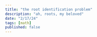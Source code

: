 ```yaml
---
title: "the root identification problem"
description: "ah, roots, my beloved"
date: "2/17/24"
tags: [math]
published: false
---
```

